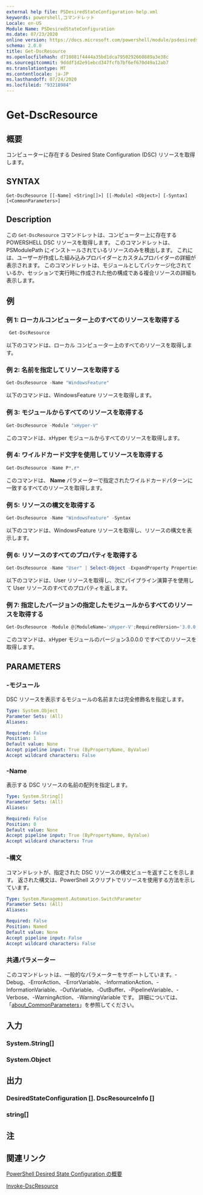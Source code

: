 ```yaml
---
external help file: PSDesiredStateConfiguration-help.xml
keywords: powershell,コマンドレット
Locale: en-US
Module Name: PSDesiredStateConfiguration
ms.date: 07/23/2020
online version: https://docs.microsoft.com/powershell/module/psdesiredstateconfiguration/get-dscresource?view=powershell-7&WT.mc_id=ps-gethelp
schema: 2.0.0
title: Get-DscResource
ms.openlocfilehash: d710881f4444a35bd1dca7950292660889a3e38c
ms.sourcegitcommit: 9dddf1d2e91ebcd347fcfb7bf6ef670d49a12ab7
ms.translationtype: MT
ms.contentlocale: ja-JP
ms.lasthandoff: 07/24/2020
ms.locfileid: "93218984"
---
```

# Get-DscResource

## 概要
コンピューターに存在する Desired State Configuration (DSC) リソースを取得します。

## SYNTAX

```
Get-DscResource [[-Name] <String[]>] [[-Module] <Object>] [-Syntax] [<CommonParameters>]
```

## Description

この `Get-DscResource` コマンドレットは、コンピューター上に存在する POWERSHELL DSC リソースを取得します。 このコマンドレットは、PSModulePath にインストールされているリソースのみを検出します。 これには、ユーザーが作成した組み込みプロバイダーとカスタムプロバイダーの詳細が表示されます。 このコマンドレットは、モジュールとしてパッケージ化されているか、セッションで実行時に作成された他の構成である複合リソースの詳細も表示します。

## 例

### 例 1: ローカルコンピューター上のすべてのリソースを取得する

```powershell
 Get-DscResource
```

以下のコマンドは、ローカル コンピューター上のすべてのリソースを取得します。

### 例 2: 名前を指定してリソースを取得する

```powershell
Get-DscResource -Name "WindowsFeature"
```

以下のコマンドは、WindowsFeature リソースを取得します。

### 例 3: モジュールからすべてのリソースを取得する

```powershell
Get-DscResource -Module "xHyper-V"
```

このコマンドは、xHyper モジュールからすべてのリソースを取得します。

### 例 4: ワイルドカード文字を使用してリソースを取得する

```powershell
Get-DscResource -Name P*,r*
```

このコマンドは、 **Name** パラメーターで指定されたワイルドカードパターンに一致するすべてのリソースを取得します。

### 例 5: リソースの構文を取得する

```powershell
Get-DscResource -Name "WindowsFeature" -Syntax
```

以下のコマンドは、WindowsFeature リソースを取得し、リソースの構文を表示します。

### 例 6: リソースのすべてのプロパティを取得する

```powershell
Get-DscResource -Name "User" | Select-Object -ExpandProperty Properties
```

以下のコマンドは、User リソースを取得し、次にパイプライン演算子を使用して User リソースのすべてのプロパティを返します。

### 例 7: 指定したバージョンの指定したモジュールからすべてのリソースを取得する

```powershell
Get-DscResource -Module @{ModuleName='xHyper-V';RequiredVersion='3.0.0.0'}
```

このコマンドは、xHyper モジュールのバージョン3.0.0.0 ですべてのリソースを取得します。

## PARAMETERS

### -モジュール

DSC リソースを表示するモジュールの名前または完全修飾名を指定します。

```yaml
Type: System.Object
Parameter Sets: (All)
Aliases:

Required: False
Position: 1
Default value: None
Accept pipeline input: True (ByPropertyName, ByValue)
Accept wildcard characters: False
```

### -Name

表示する DSC リソースの名前の配列を指定します。

```yaml
Type: System.String[]
Parameter Sets: (All)
Aliases:

Required: False
Position: 0
Default value: None
Accept pipeline input: True (ByPropertyName, ByValue)
Accept wildcard characters: True
```

### -構文

コマンドレットが、指定された DSC リソースの構文ビューを返すことを示します。 返された構文は、PowerShell スクリプトでリソースを使用する方法を示しています。

```yaml
Type: System.Management.Automation.SwitchParameter
Parameter Sets: (All)
Aliases:

Required: False
Position: Named
Default value: None
Accept pipeline input: False
Accept wildcard characters: False
```

### 共通パラメーター

このコマンドレットは、一般的なパラメーターをサポートしています。-Debug、-ErrorAction、-ErrorVariable、-InformationAction、-InformationVariable、-OutVariable、-OutBuffer、-PipelineVariable、-Verbose、-WarningAction、-WarningVariable です。 詳細については、「[about_CommonParameters](https://go.microsoft.com/fwlink/?LinkID=113216)」を参照してください。

## 入力

### System.String[]

### System.Object

## 出力

### DesiredStateConfiguration []. DscResourceInfo []

### string[]

## 注

## 関連リンク

[PowerShell Desired State Configuration の概要](/powershell/scripting/dsc/overview/overview)

[Invoke-DscResource](/powershell/module/PSDesiredStateConfiguration/Invoke-DscResource)

